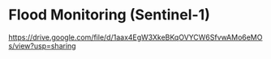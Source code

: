 <h1>Flood Monitoring (Sentinel-1) </h2>

https://drive.google.com/file/d/1aax4EgW3XkeBKqOVYCW6SfvwAMo6eMOs/view?usp=sharing